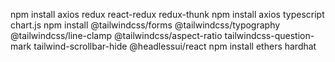 npm install axios redux react-redux redux-thunk
npm install axios typescript chart.js
npm install @tailwindcss/forms @tailwindcss/typography @tailwindcss/line-clamp @tailwindcss/aspect-ratio tailwindcss-question-mark tailwind-scrollbar-hide @headlessui/react
npm install ethers hardhat
